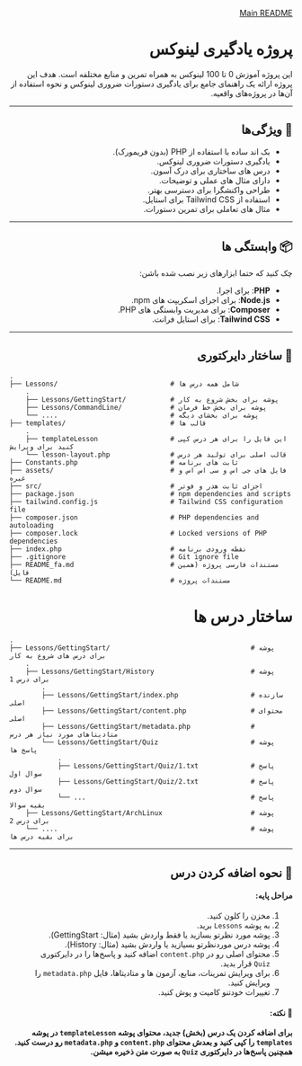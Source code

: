 <div dir="rtl" style="direction: rtl">

[Main README](./README.md)

# پروژه یادگیری لینوکس 

این پروژه آموزش 0 تا 100 لینوکس به همراه تمرین و منابع مختلفه است. هدف این پروژه ارائه یک راهنمای جامع برای یادگیری دستورات ضروری لینوکس و نحوه استفاده از آن‌ها در پروژه‌های واقعیه.

---

## 🔧 ویژگی‌ها

- بک اند ساده با استفاده از PHP (بدون فریمورک).
- یادگیری دستورات ضروری لینوکس.
- درس های ساختاری برای درک آسون.
- دارای مثال های عملی و توضیحات.
- طراحی واکنشگرا برای دسترسی بهتر.
- استفاده از Tailwind CSS برای استایل.
- مثال های تعاملی برای تمرین دستورات.

---

## 📦 وابستگی ها

چک کنید که حتما ابزارهای زیر نصب شده باشن:

- **PHP**: برای اجرا.
- **Node.js**: برای اجرای اسکریپت های npm.
- **Composer**: برای مدیریت وابستگی های PHP.
- **Tailwind CSS**: برای استایل فرانت.

---

## 📁 ساختار دایرکتوری

</div>

```
.
├── Lessons/                            # شامل همه درس ها
    .
    ├── Lessons/GettingStart/           # پوشه برای بخش شروع به کار
    ├── Lessons/CommandLine/            # پوشه برای بخش خط فرمان
    └── ....                            # پوشه برای بخشای دیگه
├── templates/                          # قالب ها
    .
    ├── templateLesson                  # این فایل را برای هر درس کپی کنید برای ویرایش
    └── lesson-layout.php               # قالب اصلی برای تولید هر درس
├── Constants.php                       # ثابت های برنامه
├── assets/                             # فایل های جی اس و سی اس اس و غیره
├── src/                                # اجزای ثابت هدر و فوتر
├── package.json                        # npm dependencies and scripts
├── tailwind.config.js                  # Tailwind CSS configuration file
├── composer.json                       # PHP dependencies and autoloading
├── composer.lock                       # Locked versions of PHP dependencies
├── index.php                           # نقطه ورودی برنامه
├── .gitignore                          # Git ignore file
├── README_fa.md                        # مستندات فارسی پروژه (همین فایل)
└── README.md                           # مستندات پروژه
```

<div dir="rtl" style="direction: rtl">

# ساختار درس ها

</div>

```
.
├── Lessons/GettingStart/                                   # پوشه برای درس های شروع به کار
    .
    ├── Lessons/GettingStart/History                        # پوشه برای درس 1
        .
        ├── Lessons/GettingStart/index.php                  # سازنده اصلی
        ├── Lessons/GettingStart/content.php                # محتوای اصلی
        ├── Lessons/GettingStart/metadata.php               # متادیتاهای مورد نیاز هر درس
        └── Lessons/GettingStart/Quiz                       # پوشه پاسخ ها
            .
            ├── Lessons/GettingStart/Quiz/1.txt             # پاسخ سوال اول
            ├── Lessons/GettingStart/Quiz/2.txt             # پاسخ سوال دوم
            └── ...                                         # پاسخ بقیه سوالا
    ├── Lessons/GettingStart/ArchLinux                      # پوشه برای درس 2
    └── ....                                                # پوشه برای بقیه درس ها
```

<div dir="rtl" style="direction: rtl">

---

## 🚀 نحوه اضافه کردن درس

#### مراحل پایه:
1. مخزن را کلون کنید.
2. به پوشه `Lessons` برید.
3. پوشه مورد نظرتو بسازید یا فقط واردش بشید (مثال: GettingStart).
4. پوشه درس موردنظرتو بسیازید یا واردش بشید (مثال: History).
5. محتوای اصلی رو در `content.php` اضافه کنید و پاسخ‌ها را در دایرکتوری `Quiz` قرار بدید.
6. برای ویرایش تمرینات، منابع، آزمون ها و متادیتاها، فایل `metadata.php` را ویرایش کنید.
7. تغییرات خودتنو کامیت و پوش کنید.

#### 🧠 نکته:
**برای اضافه کردن یک درس (بخش) جدید، محتوای پوشه `templateLesson` در پوشه `templates` را کپی کنید و بعدش محتوای `content.php` و `metadata.php` رو درست کنید. همچنین پاسخ‌ها در دایرکتوری `Quiz` به صورت متن ذخیره میشن.**

</div>
